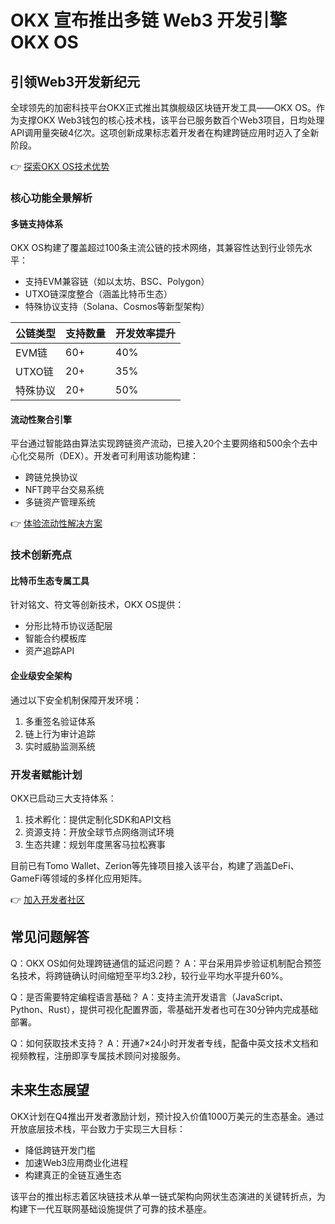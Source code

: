 # OKX 宣布推出多链 Web3 开发引擎 OKX OS

## 引领Web3开发新纪元

全球领先的加密科技平台OKX正式推出其旗舰级区块链开发工具——OKX OS。作为支撑OKX Web3钱包的核心技术栈，该平台已服务数百个Web3项目，日均处理API调用量突破4亿次。这项创新成果标志着开发者在构建跨链应用时迈入了全新阶段。

👉 [探索OKX OS技术优势](https://bit.ly/okx_welcome)

### 核心功能全景解析

#### 多链支持体系
OKX OS构建了覆盖超过100条主流公链的技术网络，其兼容性达到行业领先水平：
- 支持EVM兼容链（如以太坊、BSC、Polygon）
- UTXO链深度整合（涵盖比特币生态）
- 特殊协议支持（Solana、Cosmos等新型架构）

| 公链类型 | 支持数量 | 开发效率提升 |
|---------|---------|-------------|
| EVM链   | 60+     | 40%         |
| UTXO链  | 20+     | 35%         |
| 特殊协议 | 20+     | 50%         |

#### 流动性聚合引擎
平台通过智能路由算法实现跨链资产流动，已接入20个主要网络和500余个去中心化交易所（DEX）。开发者可利用该功能构建：
- 跨链兑换协议
- NFT跨平台交易系统
- 多链资产管理系统

👉 [体验流动性解决方案](https://bit.ly/okx_welcome)

### 技术创新亮点

#### 比特币生态专属工具
针对铭文、符文等创新技术，OKX OS提供：
- 分形比特币协议适配层
- 智能合约模板库
- 资产追踪API

#### 企业级安全架构
通过以下安全机制保障开发环境：
1. 多重签名验证体系
2. 链上行为审计追踪
3. 实时威胁监测系统

### 开发者赋能计划

OKX已启动三大支持体系：
1. 技术孵化：提供定制化SDK和API文档
2. 资源支持：开放全球节点网络测试环境
3. 生态共建：规划年度黑客马拉松赛事

目前已有Tomo Wallet、Zerion等先锋项目接入该平台，构建了涵盖DeFi、GameFi等领域的多样化应用矩阵。

👉 [加入开发者社区](https://bit.ly/okx_welcome)

## 常见问题解答

Q：OKX OS如何处理跨链通信的延迟问题？
A：平台采用异步验证机制配合预签名技术，将跨链确认时间缩短至平均3.2秒，较行业平均水平提升60%。

Q：是否需要特定编程语言基础？
A：支持主流开发语言（JavaScript、Python、Rust），提供可视化配置界面，零基础开发者也可在30分钟内完成基础部署。

Q：如何获取技术支持？
A：开通7×24小时开发者专线，配备中英文技术文档和视频教程，注册即享专属技术顾问对接服务。

## 未来生态展望

OKX计划在Q4推出开发者激励计划，预计投入价值1000万美元的生态基金。通过开放底层技术栈，平台致力于实现三大目标：
- 降低跨链开发门槛
- 加速Web3应用商业化进程
- 构建真正的全链互通生态

该平台的推出标志着区块链技术从单一链式架构向网状生态演进的关键转折点，为构建下一代互联网基础设施提供了可靠的技术基座。